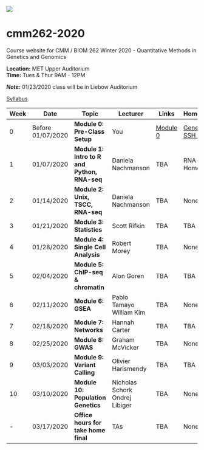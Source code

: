 [![](https://img.shields.io/badge/Slack-Join-blue.svg)](https://join.slack.com/t/cmm262-2020/shared_invite/enQtODg5NjM5MjEwNTYwLTFlOWI1ZDc2M2E3YjQ2NjJjZTU1OTM5YTk3N2ZhNmZkZDlkMTdlYjNmNzBmY2ZmZjI2OTU5MzNmYzE5NWJmNjc)

# cmm262-2020
Course website for CMM / BIOM 262  Winter 2020 - Quantitative Methods in Genetics and Genomics

**Location:** MET Upper Auditorium  
**Time:** Tues & Thur 9AM - 12PM

***Note:*** 01/23/2020 class will be in Liebow Auditorium

[Syllabus](https://github.com/biom262/cmm262-2020/blob/master/CMM262_Syllabus-2020.ipynb)

| Week | Date | Topic | Lecturer | Links | Homework |
|----------|----------|-------|------- |------|------|
|0 | Before 01/07/2020 | **Module 0: Pre-Class Setup**| You | [Module 0](https://github.com/biom262/cmm262-2020/tree/master/Module_0) | [Generate SSH Keys](https://github.com/biom262/cmm262-2020/blob/master/Module_0/0_Generate_Public_Private_key_mac.ipynb) |
| 1 | 01/07/2020 | **Module 1: Intro to R and Python, RNA-seq** | Daniela Nachmanson | TBA | RNA-seq Homework |
| 2 | 01/14/2020 | **Module 2: Unix, TSCC, RNA-seq** | Daniela Nachmanson | TBA | None |
| 3 | 01/21/2020 | **Module 3: Statistics** | Scott Rifkin | TBA | TBA |
| 4 | 01/28/2020 | **Module 4: Single Cell Analysis** | Robert Morey | TBA | None |
| 5 | 02/04/2020 | **Module 5: ChIP-seq & chromatin** | Alon Goren | TBA | TBA |
| 6 | 02/11/2020 | **Module 6: GSEA** | Pablo Tamayo <br> William Kim | TBA | None |
| 7 | 02/18/2020 | **Module 7: Networks** | Hannah Carter | TBA | TBA |
| 8 | 02/25/2020 | **Module 8: GWAS** | Graham McVicker | TBA | None |
| 9 | 03/03/2020 | **Module 9: Variant Calling** | Olivier Harismendy | TBA | TBA |
| 10 | 03/10/2020 | **Module 10: Population Genetics** | Nicholas Schork <br> Ondrej Libiger | TBA | None |
|-| 03/17/2020 | **Office hours for take home final**| TAs  | TBA | None | 
